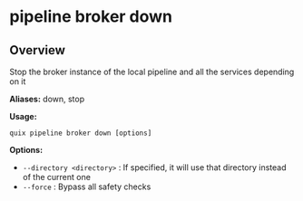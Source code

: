 # pipeline broker down

## Overview

Stop the broker instance of the local pipeline and all the services depending on it

**Aliases:** down, stop

**Usage:**

```
quix pipeline broker down [options]
```

**Options:**

- `--directory <directory>` : If specified, it will use that directory instead of the current one
- `--force` : Bypass all safety checks

